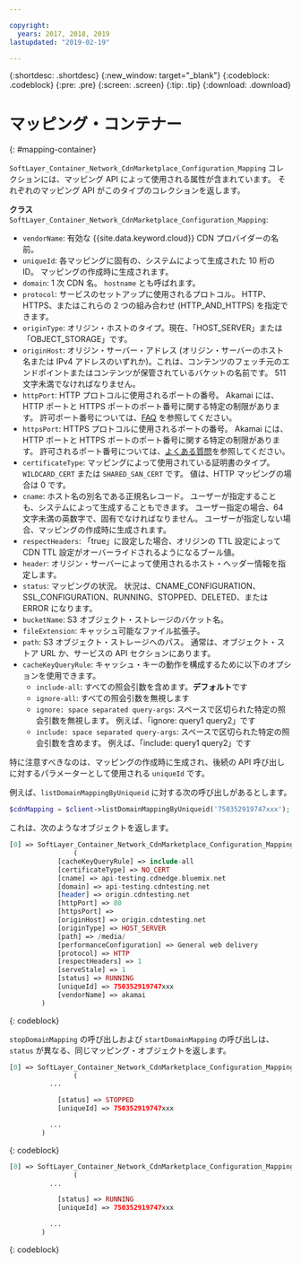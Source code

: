 ```yaml
---

copyright:
  years: 2017, 2018, 2019
lastupdated: "2019-02-19"

---
```


{:shortdesc: .shortdesc}
{:new_window: target="_blank"}
{:codeblock: .codeblock}
{:pre: .pre}
{:screen: .screen}
{:tip: .tip}
{:download: .download}  

# マッピング・コンテナー
{: #mapping-container}

`SoftLayer_Container_Network_CdnMarketplace_Configuration_Mapping` コレクションには、マッピング API によって使用される属性が含まれています。 それぞれのマッピング API がこのタイプのコレクションを返します。

**クラス** `SoftLayer_Container_Network_CdnMarketplace_Configuration_Mapping`:

* `vendorName`: 有効な {{site.data.keyword.cloud}} CDN プロバイダーの名前。
* `uniqueId`: 各マッピングに固有の、システムによって生成された 10 桁の ID。 マッピングの作成時に生成されます。
* `domain`: 1 次 CDN 名。 `hostname` とも呼ばれます。
* `protocol`: サービスのセットアップに使用されるプロトコル。 HTTP、HTTPS、またはこれらの 2 つの組み合わせ (HTTP_AND_HTTPS) を指定できます。
* `originType`: オリジン・ホストのタイプ。現在、「HOST_SERVER」または「OBJECT_STORAGE」です。
* `originHost`: オリジン・サーバー・アドレス (オリジン・サーバーのホスト名または IPv4 アドレスのいずれか)。これは、コンテンツのフェッチ元のエンドポイントまたはコンテンツが保管されているバケットの名前です。 511 文字未満でなければなりません。
* `httpPort`: HTTP プロトコルに使用されるポートの番号。 Akamai には、HTTP ポートと HTTPS ポートのポート番号に関する特定の制限があります。 許可ポート番号については、[FAQ](/docs/infrastructure/CDN/faqs.html#are-there-any-restrictions-on-what-http-and-https-port-numbers-are-allowed-for-akamai-) を参照してください。
* `httpsPort`: HTTPS プロトコルに使用されるポートの番号。 Akamai には、HTTP ポートと HTTPS ポートのポート番号に関する特定の制限があります。 許可されるポート番号については、[よくある質問](/docs/infrastructure/CDN/faqs.html#are-there-any-restrictions-on-what-http-and-https-port-numbers-are-allowed-for-akamai-)を参照してください。
* `certificateType`: マッピングによって使用されている証明書のタイプ。 `WILDCARD_CERT` または `SHARED_SAN_CERT` です。 値は、HTTP マッピングの場合は 0 です。
* `cname`: ホスト名の別名である正規名レコード。 ユーザーが指定することも、システムによって生成することもできます。 ユーザー指定の場合、64 文字未満の英数字で、固有でなければなりません。 ユーザーが指定しない場合、マッピングの作成時に生成されます。
* `respectHeaders`: 「true」に設定した場合、オリジンの TTL 設定によって CDN TTL 設定がオーバーライドされるようになるブール値。
* `header`: オリジン・サーバーによって使用されるホスト・ヘッダー情報を指定します。
* `status`: マッピングの状況。 状況は、CNAME_CONFIGURATION、SSL_CONFIGURATION、RUNNING、STOPPED、DELETED、または ERROR になります。
* `bucketName`: S3 オブジェクト・ストレージのバケット名。
* `fileExtension`: キャッシュ可能なファイル拡張子。
* `path`: S3 オブジェクト・ストレージへのパス。 通常は、オブジェクト・ストア URL か、サービスの API セクションにあります。
* `cacheKeyQueryRule`: キャッシュ・キーの動作を構成するために以下のオプションを使用できます。
  * `include-all`: すべての照会引数を含めます。**デフォルト**です
  * `ignore-all`: すべての照会引数を無視します
  * `ignore: space separated query-args`: スペースで区切られた特定の照会引数を無視します。 例えば、「ignore: query1 query2」です
  * `include: space separated query-args`: スペースで区切られた特定の照会引数を含めます。 例えば、「include: query1 query2」です

特に注意すべきなのは、マッピングの作成時に生成され、後続の API 呼び出しに対するパラメーターとして使用される `uniqueId` です。

例えば、`listDomainMappingByUniqueid` に対する次の呼び出しがあるとします。  
```php  
$cdnMapping = $client->listDomainMappingByUniqueid('750352919747xxx');  
```

これは、次のようなオブジェクトを返します。

```php  
[0] => SoftLayer_Container_Network_CdnMarketplace_Configuration_Mapping Object
                (
            [cacheKeyQueryRule] => include-all
            [certificateType] => NO_CERT
            [cname] => api-testing.cdnedge.bluemix.net
            [domain] => api-testing.cdntesting.net
            [header] => origin.cdntesting.net
            [httpPort] => 80
            [httpsPort] =>
            [originHost] => origin.cdntesting.net
            [originType] => HOST_SERVER
            [path] => /media/
            [performanceConfiguration] => General web delivery
            [protocol] => HTTP
            [respectHeaders] => 1
            [serveStale] => 1
            [status] => RUNNING
            [uniqueId] => 750352919747xxx
            [vendorName] => akamai
        )

```
{: codeblock}

`stopDomainMapping` の呼び出しおよび `startDomainMapping` の呼び出しは、`status` が異なる、同じマッピング・オブジェクトを返します。

```php  
[0] => SoftLayer_Container_Network_CdnMarketplace_Configuration_Mapping Object
                (
          ...

            [status] => STOPPED
            [uniqueId] => 750352919747xxx

          ...
        )

```
{: codeblock}

```php  
[0] => SoftLayer_Container_Network_CdnMarketplace_Configuration_Mapping Object
                (
          ...

            [status] => RUNNING
            [uniqueId] => 750352919747xxx

          ...
        )

```
{: codeblock}
